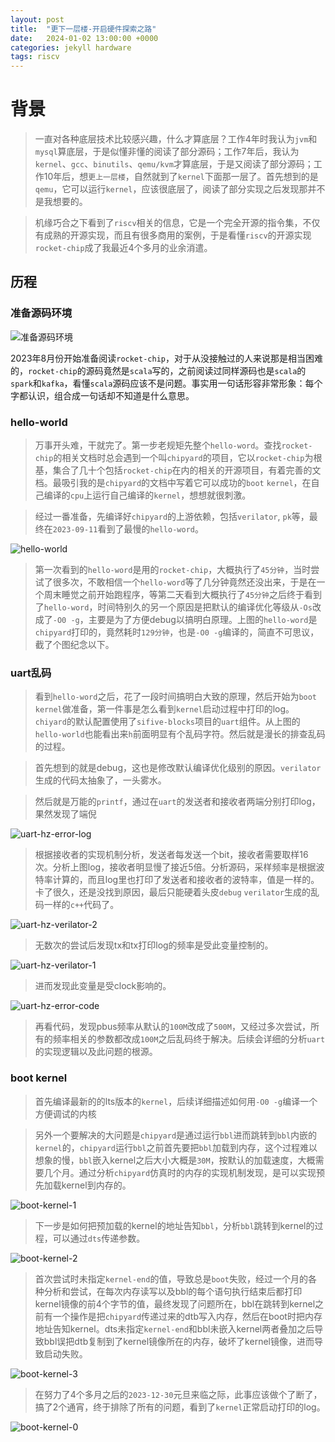 ```yaml
---
layout: post
title:  "更下一层楼-开启硬件探索之路"
date:   2024-01-02 13:00:00 +0000
categories: jekyll hardware
tags: riscv
---
```


# 背景

> 一直对各种底层技术比较感兴趣，什么才算底层？工作4年时我认为`jvm`和`mysql`算底层，于是似懂非懂的阅读了部分源码；工作7年后，我认为`kernel`、`gcc`、`binutils`、`qemu/kvm`才算底层，于是又阅读了部分源码；工作10年后，想`更上一层楼`，自然就到了`kernel`下面那一层了。首先想到的是`qemu`，它可以运行`kernel`，应该很底层了，阅读了部分实现之后发现那并不是我想要的。

> 机缘巧合之下看到了`riscv`相关的信息，它是一个完全开源的指令集，不仅有成熟的开源实现，而且有很多商用的案例，于是看懂`riscv`的开源实现`rocket-chip`成了我最近4个多月的业余消遣。

## 历程

### 准备源码环境

![准备源码环境](/assets/images/2024-01-02/checkout-rocket-chip.png)

2023年8月份开始准备阅读`rocket-chip`，对于从没接触过的人来说那是相当困难的，`rocket-chip`的源码竟然是`scala`写的，之前阅读过同样源码也是`scala`的`spark`和`kafka`，看懂`scala`源码应该不是问题。事实用一句话形容非常形象：每个字都认识，组合成一句话却不知道是什么意思。

### hello-world

> 万事开头难，干就完了。第一步老规矩先整个`hello-word`。查找`rocket-chip`的相关文档时总会遇到一个叫`chipyard`的项目，它以`rocket-chip`为根基，集合了几十个包括`rocket-chip`在内的相关的开源项目，有着完善的文档。最吸引我的是`chipyard`的文档中写着它可以成功的`boot` `kernel`，在自己编译的`cpu`上运行自己编译的`kernel`，想想就很刺激。  

> 经过一番准备，先编译好`chipyard`的上游依赖，包括`verilator`, `pk`等，最终在`2023-09-11`看到了最慢的`hello-word`。

![hello-world](/assets/images/2024-01-02/hello-world.png)

> 第一次看到的`hello-word`是用的`rocket-chip`，大概执行了`45分钟`，当时尝试了很多次，不敢相信一个`hello-word`等了几分钟竟然还没出来，于是在一个周末睡觉之前开始跑程序，等第二天看到大概执行了`45分钟`之后终于看到了`hello-word`，时间特别久的另一个原因是把默认的编译优化等级从`-Os`改成了`-O0 -g`，主要是为了方便debug以搞明白原理。上图的`hello-word`是`chipyard`打印的，竟然耗时`129分钟`，也是`-O0 -g`编译的，简直不可思议，截了个图纪念以下。

### uart乱码

> 看到`hello-word`之后，花了一段时间搞明白大致的原理，然后开始为`boot kernel`做准备，第一件事是怎么看到`kernel`启动过程中打印的log。`chiyard`的默认配置使用了`sifive-blocks`项目的`uart`组件。从上图的`hello-world`也能看出来`h`前面明显有个乱码字符。然后就是漫长的排查乱码的过程。

> 首先想到的就是debug，这也是修改默认编译优化级别的原因。`verilator`生成的代码太抽象了，一头雾水。

> 然后就是万能的`printf`，通过在`uart`的发送者和接收者两端分别打印log，果然发现了端倪

![uart-hz-error-log](/assets/images/2024-01-02/uart-hz-error-log.png)

> 根据接收者的实现机制分析，发送者每发送一个bit，接收者需要取样16次。分析上图log，接收者明显慢了接近5倍。分析源码，采样频率是根据波特率计算的，而且log里也打印了发送者和接收者的波特率，值是一样的。卡了很久，还是没找到原因，最后只能硬着头皮`debug` `verilator`生成的乱码一样的`c++`代码了。

![uart-hz-verilator-2](/assets/images/2024-01-02/uart-hz-verilator-2.png)

> 无数次的尝试后发现tx和tx打印log的频率是受此变量控制的。

![uart-hz-verilator-1](/assets/images/2024-01-02/uart-hz-verilator-1.png)

> 进而发现此变量是受clock影响的。

![uart-hz-error-code](/assets/images/2024-01-02/uart-hz-error-code.png)

> 再看代码，发现pbus频率从默认的`100M`改成了`500M`，又经过多次尝试，所有的频率相关的参数都改成`100M`之后乱码终于解决。后续会详细的分析`uart`的实现逻辑以及此问题的根源。


### boot kernel

> 首先编译最新的的lts版本的`kernel`，后续详细描述如何用`-O0 -g`编译一个方便调试的内核

> 另外一个要解决的大问题是`chipyard`是通过运行`bbl`进而跳转到`bbl`内嵌的`kernel`的，`chipyard`运行`bbl`之前首先要把`bbl`加载到内存，这个过程难以想象的慢，`bbl`嵌入kernel之后大小大概是`30M`，按默认的加载速度，大概需要几个月。通过分析`chipyard`仿真时的内存的实现机制发现，是可以实现预先加载kernel到内存的。

![boot-kernel-1](/assets/images/2024-01-02/boot-kernel-1.png)

> 下一步是如何把预加载的kernel的地址告知`bbl`，分析`bbl`跳转到kernel的过程，可以通过`dts`传递参数。

![boot-kernel-2](/assets/images/2024-01-02/boot-kernel-2.png)

> 首次尝试时未指定`kernel-end`的值，导致总是`boot`失败，经过一个月的各种分析和尝试，在每次内存读写以及bbl的每个语句执行结束后都打印kernel镜像的前4个字节的值，最终发现了问题所在，bbl在跳转到kernel之前有一个操作是把`chipyard`传递过来的dtb写入内存，然后在boot时把内存地址告知kernel。dts未指定`kernel-end`和bbl未嵌入kernel两者叠加之后导致bbl误把dtb复制到了kernel镜像所在的内存，破坏了kernel镜像，进而导致启动失败。

![boot-kernel-3](/assets/images/2024-01-02/boot-kernel-3.png)

> 在努力了4个多月之后的`2023-12-30`元旦来临之际，此事应该做个了断了，搞了2个通宵，终于排除了所有的问题，看到了`kernel`正常启动打印的log。

![boot-kernel-0](/assets/images/2024-01-02/boot-kernel-0.png)



